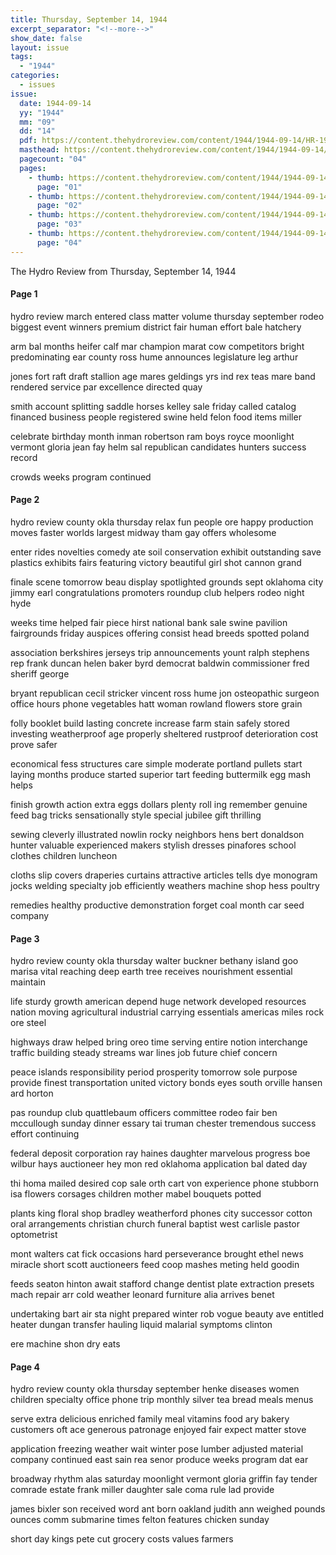```yaml
---
title: Thursday, September 14, 1944
excerpt_separator: "<!--more-->"
show_date: false
layout: issue
tags:
  - "1944"
categories:
  - issues
issue:
  date: 1944-09-14
  yy: "1944"
  mm: "09"
  dd: "14"
  pdf: https://content.thehydroreview.com/content/1944/1944-09-14/HR-1944-09-14.pdf
  masthead: https://content.thehydroreview.com/content/1944/1944-09-14/masthead/HR-1944-09-14.jpg
  pagecount: "04"
  pages:
    - thumb: https://content.thehydroreview.com/content/1944/1944-09-14/thumbnails/HR-1944-09-14-01.jpg
      page: "01"
    - thumb: https://content.thehydroreview.com/content/1944/1944-09-14/thumbnails/HR-1944-09-14-02.jpg
      page: "02"
    - thumb: https://content.thehydroreview.com/content/1944/1944-09-14/thumbnails/HR-1944-09-14-03.jpg
      page: "03"
    - thumb: https://content.thehydroreview.com/content/1944/1944-09-14/thumbnails/HR-1944-09-14-04.jpg
      page: "04"
---
```


The Hydro Review from Thursday, September 14, 1944

<!--more-->

<h4>Page 1</h4>
<p>hydro review march entered class matter volume thursday september rodeo biggest event winners premium district fair human effort bale hatchery</p>
<p>arm bal months heifer calf mar champion marat cow competitors bright predominating ear county ross hume announces legislature leg arthur</p>
<p>jones fort raft draft stallion age mares geldings yrs ind rex teas mare band rendered service par excellence directed quay</p>
<p>smith account splitting saddle horses kelley sale friday called catalog financed business people registered swine held felon food items miller</p>
<p>celebrate birthday month inman robertson ram boys royce moonlight vermont gloria jean fay helm sal republican candidates hunters success record</p>
<p>crowds weeks program continued</p>
<h4>Page 2</h4>
<p>hydro review county okla thursday relax fun people ore happy production moves faster worlds largest midway tham gay offers wholesome</p>
<p>enter rides novelties comedy ate soil conservation exhibit outstanding save plastics exhibits fairs featuring victory beautiful girl shot cannon grand</p>
<p>finale scene tomorrow beau display spotlighted grounds sept oklahoma city jimmy earl congratulations promoters roundup club helpers rodeo night hyde</p>
<p>weeks time helped fair piece hirst national bank sale swine pavilion fairgrounds friday auspices offering consist head breeds spotted poland</p>
<p>association berkshires jerseys trip announcements yount ralph stephens rep frank duncan helen baker byrd democrat baldwin commissioner fred sheriff george</p>
<p>bryant republican cecil stricker vincent ross hume jon osteopathic surgeon office hours phone vegetables hatt woman rowland flowers store grain</p>
<p>folly booklet build lasting concrete increase farm stain safely stored investing weatherproof age properly sheltered rustproof deterioration cost prove safer</p>
<p>economical fess structures care simple moderate portland pullets start laying months produce started superior tart feeding buttermilk egg mash helps</p>
<p>finish growth action extra eggs dollars plenty roll ing remember genuine feed bag tricks sensationally style special jubilee gift thrilling</p>
<p>sewing cleverly illustrated nowlin rocky neighbors hens bert donaldson hunter valuable experienced makers stylish dresses pinafores school clothes children luncheon</p>
<p>cloths slip covers draperies curtains attractive articles tells dye monogram jocks welding specialty job efficiently weathers machine shop hess poultry</p>
<p>remedies healthy productive demonstration forget coal month car seed company</p>
<h4>Page 3</h4>
<p>hydro review county okla thursday walter buckner bethany island goo marisa vital reaching deep earth tree receives nourishment essential maintain</p>
<p>life sturdy growth american depend huge network developed resources nation moving agricultural industrial carrying essentials americas miles rock ore steel</p>
<p>highways draw helped bring oreo time serving entire notion interchange traffic building steady streams war lines job future chief concern</p>
<p>peace islands responsibility period prosperity tomorrow sole purpose provide finest transportation united victory bonds eyes south orville hansen ard horton</p>
<p>pas roundup club quattlebaum officers committee rodeo fair ben mccullough sunday dinner essary tai truman chester tremendous success effort continuing</p>
<p>federal deposit corporation ray haines daughter marvelous progress boe wilbur hays auctioneer hey mon red oklahoma application bal dated day</p>
<p>thi homa mailed desired cop sale orth cart von experience phone stubborn isa flowers corsages children mother mabel bouquets potted</p>
<p>plants king floral shop bradley weatherford phones city successor cotton oral arrangements christian church funeral baptist west carlisle pastor optometrist</p>
<p>mont walters cat fick occasions hard perseverance brought ethel news miracle short scott auctioneers feed coop mashes meting held goodin</p>
<p>feeds seaton hinton await stafford change dentist plate extraction presets mach repair arr cold weather leonard furniture alia arrives benet</p>
<p>undertaking bart air sta night prepared winter rob vogue beauty ave entitled heater dungan transfer hauling liquid malarial symptoms clinton</p>
<p>ere machine shon dry eats</p>
<h4>Page 4</h4>
<p>hydro review county okla thursday september henke diseases women children specialty office phone trip monthly silver tea bread meals menus</p>
<p>serve extra delicious enriched family meal vitamins food ary bakery customers oft ace generous patronage enjoyed fair expect matter stove</p>
<p>application freezing weather wait winter pose lumber adjusted material company continued east sain rea senor produce weeks program dat ear</p>
<p>broadway rhythm alas saturday moonlight vermont gloria griffin fay tender comrade estate frank miller daughter sale coma rule lad provide</p>
<p>james bixler son received word ant born oakland judith ann weighed pounds ounces comm submarine times felton features chicken sunday</p>
<p>short day kings pete cut grocery costs values farmers</p>
